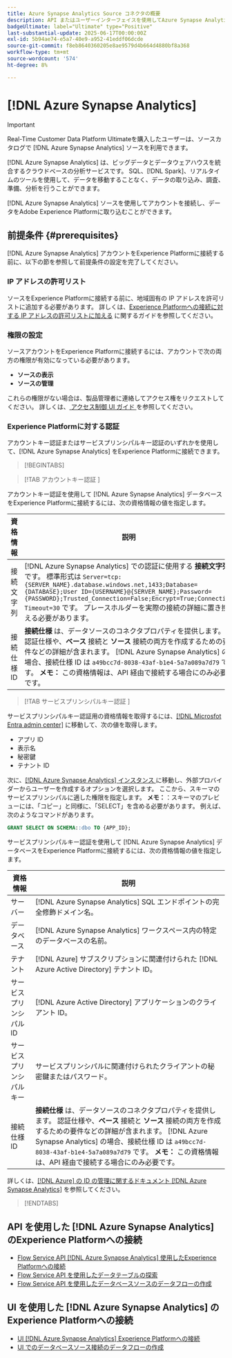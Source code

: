 ```yaml
---
title: Azure Synapse Analytics Source コネクタの概要
description: API またはユーザーインターフェイスを使用してAzure Synapse Analytics をAdobe Experience Platformに接続する方法について説明します。
badgeUltimate: label="Ultimate" type="Positive"
last-substantial-update: 2025-06-17T00:00:00Z
exl-id: 5b94ae74-e5a7-40e9-a952-41eddf06dcde
source-git-commit: f8eb8640360205e8ae9579d4b664d4880bf8a368
workflow-type: tm+mt
source-wordcount: '574'
ht-degree: 8%

---
```


# [!DNL Azure Synapse Analytics]

>[!IMPORTANT]
>
>Real-Time Customer Data Platform Ultimateを購入したユーザーは、ソースカタログで [!DNL Azure Synapse Analytics] ソースを利用できます。

[!DNL Azure Synapse Analytics] は、ビッグデータとデータウェアハウスを統合するクラウドベースの分析サービスです。 SQL、[!DNL Spark]、リアルタイムのツールを使用して、データを移動することなく、データの取り込み、調査、準備、分析を行うことができます。

[!DNL Azure Synapse Analytics] ソースを使用してアカウントを接続し、データをAdobe Experience Platformに取り込むことができます。

## 前提条件 {#prerequisites}

[!DNL Azure Synapse Analytics] アカウントをExperience Platformに接続する前に、以下の節を参照して前提条件の設定を完了してください。

### IP アドレスの許可リスト

ソースをExperience Platformに接続する前に、地域固有の IP アドレスを許可リストに追加する必要があります。 詳しくは、[Experience Platformへの接続に対する IP アドレスの許可リストに加える](../../ip-address-allow-list.md) に関するガイドを参照してください。

### 権限の設定

ソースアカウントをExperience Platformに接続するには、アカウントで次の両方の権限が有効になっている必要があります。

* **ソースの表示**
* **ソースの管理**

これらの権限がない場合は、製品管理者に連絡してアクセス権をリクエストしてください。 詳しくは、[ アクセス制御 UI ガイド ](../../../access-control/ui/overview.md) を参照してください。

### Experience Platformに対する認証

アカウントキー認証またはサービスプリンシパルキー認証のいずれかを使用して、[!DNL Azure Synapse Analytics] をExperience Platformに接続できます。

>[!BEGINTABS]

>[!TAB  アカウントキー認証 ]

アカウントキー認証を使用して [!DNL Azure Synapse Analytics] データベースをExperience Platformに接続するには、次の資格情報の値を指定します。

| 資格情報 | 説明 |
| --- | --- |
| 接続文字列 | [!DNL Azure Synapse Analytics] での認証に使用する **接続文字列** です。 標準形式は `Server=tcp:{SERVER_NAME}.database.windows.net,1433;Database={DATABASE};User ID={USERNAME}@{SERVER_NAME};Password={PASSWORD};Trusted_Connection=False;Encrypt=True;Connection Timeout=30` です。 プレースホルダーを実際の接続の詳細に置き換える必要があります。 |
| 接続仕様 ID | **接続仕様** は、データソースのコネクタプロパティを提供します。 認証仕様や、**ベース** 接続と **ソース** 接続の両方を作成するための要件などの詳細が含まれます。 [!DNL Azure Synapse Analytics] の場合、接続仕様 ID は `a49bcc7d-8038-43af-b1e4-5a7a089a7d79` です。 **メモ：** この資格情報は、API 経由で接続する場合にのみ必要です。 |

>[!TAB  サービスプリンシパルキー認証 ]

サービスプリンシパルキー認証用の資格情報を取得するには、[[!DNL Microsfot Entra admin center]](https://entra.microsoft.com/#home) に移動して、次の値を取得します。

* アプリ ID
* 表示名
* 秘密鍵
* テナント ID

次に、[[!DNL Azure Synapse Analytics]  インスタンス ](https://azure.microsoft.com/en-ca/products/synapse-analytics) に移動し、外部プロバイダーからユーザーを作成するオプションを選択します。 ここから、スキーマのサービスプリンシパルに適した権限を指定します。 **メモ：**：スキーマのプレビューには、「コピー」と同様に、「SELECT」を含める必要があります。 例えば、次のようなコマンドがあります。

```SQL
GRANT SELECT ON SCHEMA::dbo TO {APP_ID};
```

サービスプリンシパルキー認証を使用して [!DNL Azure Synapse Analytics] データベースをExperience Platformに接続するには、次の資格情報の値を指定します。

| 資格情報 | 説明 |
| --- | --- |
| サーバー | [!DNL Azure Synapse Analytics] SQL エンドポイントの完全修飾ドメイン名。 |
| データベース | [!DNL Azure Synapse Analytics] ワークスペース内の特定のデータベースの名前。 |
| テナント | [!DNL Azure] サブスクリプションに関連付けられた [!DNL Azure Active Directory] テナント ID。 |
| サービスプリンシパル ID | [!DNL Azure Active Directory] アプリケーションのクライアント ID。 |
| サービスプリンシパルキー | サービスプリンシパルに関連付けられたクライアントの秘密鍵またはパスワード。 |
| 接続仕様 ID | **接続仕様** は、データソースのコネクタプロパティを提供します。 認証仕様や、**ベース** 接続と **ソース** 接続の両方を作成するための要件などの詳細が含まれます。 [!DNL Azure Synapse Analytics] の場合、接続仕様 ID は `a49bcc7d-8038-43af-b1e4-5a7a089a7d79` です。 **メモ：** この資格情報は、API 経由で接続する場合にのみ必要です。 |

詳しくは、[[!DNL Azure]  の ID の管理に関するドキュメント  [!DNL Azure Synapse Analytics]](https://learn.microsoft.com/en-us/azure/synapse-analytics/synapse-service-identity) を参照してください。

>[!ENDTABS]

## API を使用した [!DNL Azure Synapse Analytics] のExperience Platformへの接続

* [Flow Service API [!DNL Azure Synapse Analytics]  使用したExperience Platformへの接続](../../tutorials/api/create/databases/synapse-analytics.md)
* [Flow Service API を使用したデータテーブルの探索](../../tutorials/api/explore/tabular.md)
* [Flow Service API を使用したデータベースソースのデータフローの作成](../../tutorials/api/collect/database-nosql.md)

## UI を使用した [!DNL Azure Synapse Analytics] のExperience Platformへの接続

* [UI [!DNL Azure Synapse Analytics] Experience Platformへの接続](../../tutorials/ui/create/databases/synapse-analytics.md)
* [UI でのデータベースソース接続のデータフローの作成](../../tutorials/ui/dataflow/databases.md)

